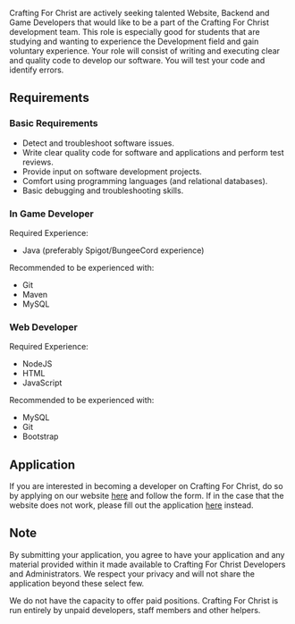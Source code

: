 Crafting For Christ are actively seeking talented Website, Backend and Game Developers that would like to be a part of the Crafting For Christ development team.
This role is especially good for students that are studying and wanting to experience the Development field and gain voluntary experience. Your role will consist of writing and executing clear and quality code to develop our software. You will test your code and identify errors.

## Requirements
  ### Basic Requirements
  <ul>
    <li>Detect and troubleshoot software issues.</li>
    <li>Write clear quality code for software and applications and perform test reviews.</li>
    <li>Provide input on software development projects.</li>
    <li>Comfort using programming languages (and relational databases).</li>
    <li>Basic debugging and troubleshooting skills.</li>
  </ul>
  
  ### In Game Developer
  Required Experience:
    <ul>
      <li>Java (preferably Spigot/BungeeCord experience)</li>
    </ul>

  Recommended to be experienced with:
    <ul>
      <li>Git</li>
      <li>Maven</li>
      <li>MySQL</li>
    </ul>
  
  ### Web Developer
  Required Experience:
    <ul>
      <li>NodeJS</li>
      <li>HTML</li>
      <li>JavaScript</li>
    </ul>

  Recommended to be experienced with:
    <ul>
      <li>MySQL</li>
      <li>Git</li>
      <li>Bootstrap</li>
    </ul>
    
## Application
If you are interested in becoming a developer on Crafting For Christ, do so by applying on our website <a href="http://www.craftingforchrist.net/apply/developer">here</a> and follow the form. If in the case that the website does not work, please fill out the application <a href="http://bit.ly/cfcdeveloper">here</a> instead.

## Note
By submitting your application, you agree to have your application and any material provided within it made available to Crafting For Christ Developers and Administrators. We respect your privacy and will not share the application beyond these select few.

We do not have the capacity to offer paid positions. Crafting For Christ is run entirely by unpaid developers, staff members and other helpers.
